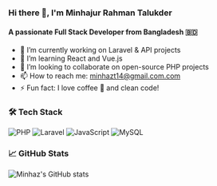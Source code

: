 ### Hi there 👋, I'm Minhajur Rahman Talukder
#### A passionate Full Stack Developer from Bangladesh 🇧🇩

- 🔭 I’m currently working on Laravel & API projects
- 🌱 I’m learning React and Vue.js
- 👯 I’m looking to collaborate on open-source PHP projects
- 📫 How to reach me: minhazt14@gmail.com.com
- ⚡ Fun fact: I love coffee 🦭 and clean code!

### 🛠️ Tech Stack
![PHP](https://img.shields.io/badge/-PHP-777BB4?style=flat&logo=php&logoColor=white)
![Laravel](https://img.shields.io/badge/-Laravel-E34F26?style=flat&logo=laravel&logoColor=white)
![JavaScript](https://img.shields.io/badge/-JavaScript-F7DF1E?style=flat&logo=javascript&logoColor=black)
![MySQL](https://img.shields.io/badge/-MySQL-00758F?style=flat&logo=mysql&logoColor=white)

### 📈 GitHub Stats
![Minhaz's GitHub stats](https://github-readme-stats.vercel.app/api?username=minhazrahman&show_icons=true&theme=tokyonight)
